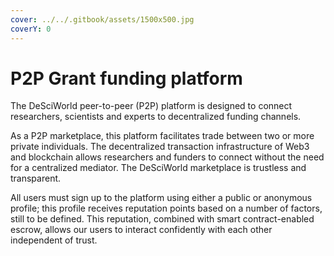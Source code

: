 ```yaml
---
cover: ../../.gitbook/assets/1500x500.jpg
coverY: 0
---
```


# P2P Grant funding platform

The DeSciWorld peer-to-peer (P2P) platform is designed to connect researchers, scientists and experts to decentralized funding channels.

As a P2P marketplace, this platform facilitates trade between two or more private individuals. The decentralized transaction infrastructure of Web3 and blockchain allows researchers and funders to connect without the need for a centralized mediator. The DeSciWorld marketplace is trustless and transparent.

All users must sign up to the platform using either a public or anonymous profile; this profile receives reputation points based on a number of factors, still to be defined. This reputation, combined with smart contract-enabled escrow, allows our users to interact confidently with each other independent of trust.
